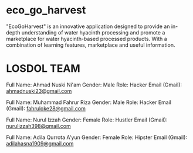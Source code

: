 # eco_go_harvest

"EcoGoHarvest" is an innovative application designed to provide an in-depth understanding of water hyacinth processing and promote a marketplace for water hyacinth-based processed products. With a combination of learning features, marketplace and useful information.

# LOSDOL TEAM
Full Name: Ahmad Nuski Ni'am
Gender: Male
Role: Hacker
Email (Gmail): ahmadnuski23@gmail.com

Full Name: Muhammad Fahrur Riza
Gender: Male
Role: Hacker
Email (Gmail): fahruloke28@gmail.com

Full Name: Nurul Izzah 
Gender: Female 
Role: Hustler 
Email (Gmail): nurulizzah398@gmail.com

Full Name: Adila Qurrota A'yun 
Gender: Female
Role: Hipster 
Email (Gmail): adilahasna1909@gmail.com

